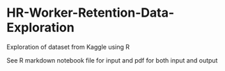 # HR-Worker-Retention-Data-Exploration
Exploration of dataset from Kaggle using R


See R markdown notebook file for input and pdf for both input and output
